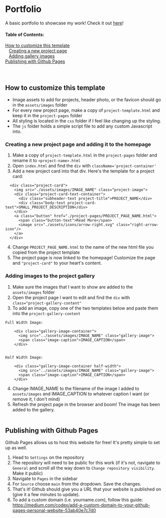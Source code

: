 # Portfolio

A basic portfolio to showcase my work! Check it out <a href="https://https://colekniffen.github.io/portfolio/">here</a>!

#### Table of Contents:

<a href="https://github.com/colekniffen/portfolio#how-to-customize-this-template">How to customize this template</a></br>
&nbsp;&nbsp;&nbsp;<a href="https://github.com/colekniffen/portfolio#creating-a-new-project-page-and-adding-it-to-the-homepage">Creating a new project page</a></br>
&nbsp;&nbsp;&nbsp;<a href="https://github.com/colekniffen/portfolio#adding-images-to-the-project-gallery">Adding gallery images</a></br>
<a href="https://github.com/colekniffen/portfolio#publishing-with-github-pages">Publishing with Github Pages</a></br>
<br />
<br />

## How to customize this template

- Image assets to add for projects, header photo, or the favicon should go in the `assets/images` folder
- For every new project page, make a copy of `project-template.html` and keep it in the `project-pages` folder
- All styling is located in the `css` folder if I feel like changing up the styling.
- The `js` folder holds a simple script file to add any custom Javascript into.
  <br />

### Creating a new project page and adding it to the homepage

1. Make a copy of `project-template.html` in the `project-pages` folder and rename it to `<project-name>.html`
2. Open `index.html` and find the `div` with `className='project-container'`
3. Add a new project card into that div. Here's the template for a project card:

```
  <div class="project-card">
    <img src="./assets/images/IMAGE_NAME" class="project-image">
    <div class="project-card-text-container">
      <div class="subheader-text project-title">PROJECT_NAME</div>
      <div class="body-text project-card-text">SMALL_PROJECT_DESCRIPTION</div>
    </div>
    <a class="button" href="./project-pages/PROJECT_PAGE_NAME.html">
      <span class="button-text">Read More</span>
      <image src="./assets/icons/arrow-right.svg" class="right-arrow-icon"/>
    </a>
  </div>
```

4. Change `PROJECT_PAGE_NAME.html` to the name of the new html file you copied from the project template
5. The project page is now linked to the homepage! Customize the page and `"project-card"` to your heart's content.
   <br />

### Adding images to the project gallery

1. Make sure the images that I want to show are added to the `assets/images` folder
2. Open the project page I want to edit and find the `div` with `class="project-gallery-content"`
3. To add an image, copy one of the two templates below and paste them into the `project-gallery-content`

```
Full Width Image:

    <div class="gallery-image-container">
      <img src="../assets/images/IMAGE_NAME" class="gallery-image">
      <span class="image-caption">IMAGE_CAPTION</span>
    </div>


Half Width Image:

    <div class="gallery-image-container half-width">
      <img src="../assets/images/IMAGE_NAME" class="gallery-image">
      <span class="image-caption">IMAGE_CAPTION</span>
    </div>
```

4. Change IMAGE_NAME to the filename of the image I added to `assets/images` and IMAGE_CAPTION to whatever caption I want (or remove it, I don't mind)
5. Refresh the project page in the browser and boom! The image has been added to the gallery.
   <br />
   <br />

## Publishing with Github Pages

Github Pages allows us to host this website for free! It's pretty simple to set up as well.

1. Head to `Settings` on the repository
2. The repository will need to be public for this work (if it's not, navigate to `General` and scroll all the way down to `Change repository visibility`. Make it public)
3. Navigate to `Pages` in the sidebar
4. For `Source` choose `main` from the dropdown. Save the changes.
5. That's it! Github should give you a URL that your website is published on (give it a few minutes to update).
6. To add a custom domain (i.e. yourname.com), follow this guide: https://medium.com/codex/add-a-custom-domain-to-your-github-pages-personal-website-53ab40e7c7d0
   <br />
   <br />
